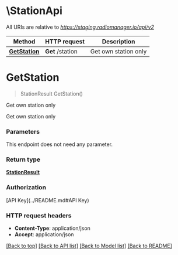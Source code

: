 # \StationApi

All URIs are relative to *https://staging.radiomanager.io/api/v2*

Method | HTTP request | Description
------------- | ------------- | -------------
[**GetStation**](StationApi.md#GetStation) | **Get** /station | Get own station only


# **GetStation**
> StationResult GetStation()

Get own station only

Get own station only


### Parameters
This endpoint does not need any parameter.

### Return type

[**StationResult**](StationResult.md)

### Authorization

[API Key](../README.md#API Key)

### HTTP request headers

 - **Content-Type**: application/json
 - **Accept**: application/json

[[Back to top]](#) [[Back to API list]](../README.md#documentation-for-api-endpoints) [[Back to Model list]](../README.md#documentation-for-models) [[Back to README]](../README.md)

